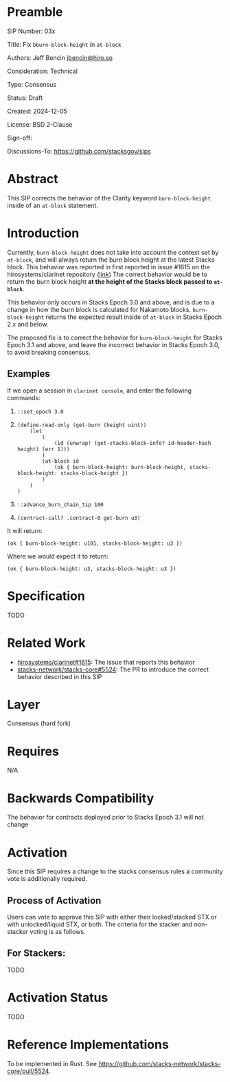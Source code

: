 # Preamble

SIP Number: 03x

Title: Fix `bburn-block-height` in `at-block`

Authors: Jeff Bencin <jbencin@hiro.so>

Consideration: Technical

Type: Consensus

Status: Draft

Created: 2024-12-05

License: BSD 2-Clause

Sign-off:

Discussions-To: https://github.com/stacksgov/sips

# Abstract

This SIP corrects the behavior of the Clarity keyword `burn-block-height` inside of an `at-block` statement.

# Introduction

Currently, `burn-block-height` does not take into account the context set by `at-block`, and will always return the burn block height at the latest Stacks block.
This behavior was reported in first reported in issue #1615 on the hirosystems/clarinet repository ([link](https://github.com/hirosystems/clarinet/issues/1615))
The correct behavior would be to return the burn block height **at the height of the Stacks block passed to `at-block`**.

This behavior only occurs in Stacks Epoch 3.0 and above, and is due to a change in how the burn block is calculated for Nakamoto blocks.
`burn-block-height` returns the expected result inside of `at-block` in Stacks Epoch 2.x and below.

The proposed fix is to correct the behavior for `burn-block-height` for Stacks Epoch 3.1 and above, and leave the incorrect behavior in Stacks Epoch 3.0, to avoid breaking consensus.

## Examples

If we open a session in `clarinet console`, and enter the following commands:

1. ```
   ::set_epoch 3.0
   ```

2. ```clarity
   (define-read-only (get-burn (height uint))
       (let
           (
               (id (unwrap! (get-stacks-block-info? id-header-hash height) (err 1)))
           )
           (at-block id
               (ok { burn-block-height: burn-block-height, stacks-block-height: stacks-block-height })
           )
       )
   )
   ```

3. ```
   ::advance_burn_chain_tip 100
   ```

4. ```clarity
   (contract-call? .contract-0 get-burn u3)
   ```

It will return:

```clarity
(ok { burn-block-height: u101, stacks-block-height: u3 })
```

Where we would expect it to return:

```clarity
(ok { burn-block-height: u3, stacks-block-height: u3 })
```

# Specification

TODO

# Related Work

- [hirosystems/clarinet#1615](https://github.com/hirosystems/clarinet/issues/1615): The issue that reports this behavior
- [stacks-network/stacks-core#5524](https://github.com/stacks-network/stacks-core/pull/5524): The PR to introduce the correct behavior described in this SIP

# Layer

Consensus (hard fork)

# Requires

N/A

# Backwards Compatibility

The behavior for contracts deployed prior to Stacks Epoch 3.1 will not change

# Activation

Since this SIP requires a change to the stacks consensus rules a community vote is additionally required.

## Process of Activation

Users can vote to approve this SIP with either their locked/stacked STX or with unlocked/liquid STX, or both. The criteria for the stacker and non-stacker voting is as follows.

## For Stackers:

TODO

# Activation Status

TODO

# Reference Implementations

To be implemented in Rust. See https://github.com/stacks-network/stacks-core/pull/5524.
